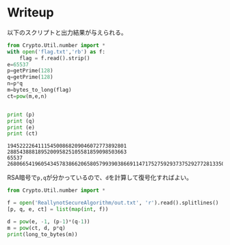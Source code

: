 # Writeup

以下のスクリプトと出力結果が与えられる。

```py
from Crypto.Util.number import *
with open('flag.txt','rb') as f:
    flag = f.read().strip()
e=65537
p=getPrime(128)
q=getPrime(128)
n=p*q
m=bytes_to_long(flag)
ct=pow(m,e,n)


print (p)
print (q)
print (e)
print (ct)
```

```
194522226411154500868209046072773892801
288543888189520095825105581859098503663
65537
2680665419605434578386620658057993903866911471752759293737529277281335077856
```

RSA暗号で`p,q`が分かっているので、`d`を計算して復号化すればよい。

```py
from Crypto.Util.number import *

f = open('ReallynotSecureAlgorithm/out.txt', 'r').read().splitlines()
[p, q, e, ct] = list(map(int, f))

d = pow(e, -1, (p-1)*(q-1))
m = pow(ct, d, p*q)
print(long_to_bytes(m))
```

<!-- flag{n0t_to0_h4rd_rIt3_19290453} -->
